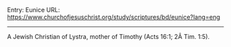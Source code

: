 Entry: Eunice
URL: https://www.churchofjesuschrist.org/study/scriptures/bd/eunice?lang=eng

---

A Jewish Christian of Lystra, mother of Timothy (Acts 16:1; 2Â Tim. 1:5).
